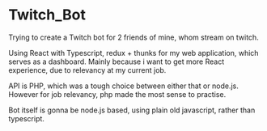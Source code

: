 # Twitch_Bot
Trying to create a Twitch bot for 2 friends of mine, whom stream on twitch.

Using React with Typescript, redux + thunks for my web application, which serves as a dashboard. 
Mainly because i want to get more React experience, due to relevancy at my current job.

API is PHP, which was a tough choice between either that or node.js. However for job relevancy, php made the most sense to practise. 

Bot itself is gonna be node.js based, using plain old javascript, rather than typescript.
